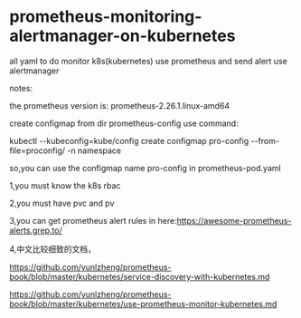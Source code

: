 
# prometheus-monitoring-alertmanager-on-kubernetes
all yaml to do monitor k8s(kubernetes) use prometheus and send alert  use alertmanager

notes:

the prometheus version is: prometheus-2.26.1.linux-amd64

create configmap from dir prometheus-config  use command:

kubectl --kubeconfig=kube/config   create configmap pro-config --from-file=proconfig/ -n namespace

so,you can use the configmap name pro-config in prometheus-pod.yaml

1,you must know the k8s rbac

2,you must have pvc and pv

3,you can get prometheus alert rules in here:https://awesome-prometheus-alerts.grep.to/


4,中文比较细致的文档，

https://github.com/yunlzheng/prometheus-book/blob/master/kubernetes/service-discovery-with-kubernetes.md

https://github.com/yunlzheng/prometheus-book/blob/master/kubernetes/use-prometheus-monitor-kubernetes.md


